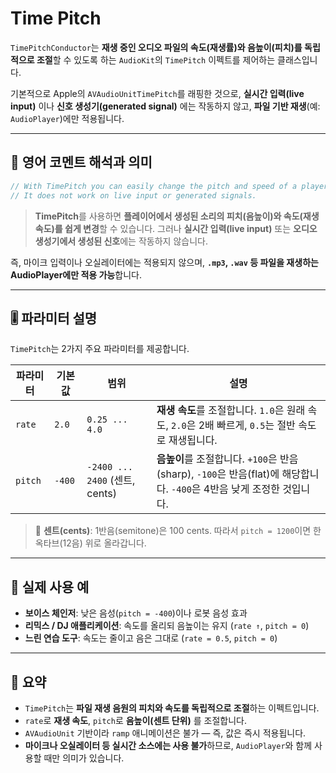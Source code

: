 # Time Pitch

`TimePitchConductor`는 **재생 중인 오디오 파일의 속도(재생률)와 음높이(피치)를 독립적으로 조절**할 수 있도록 하는 `AudioKit`의 `TimePitch` 이펙트를 제어하는 클래스입니다.

기본적으로 Apple의 `AVAudioUnitTimePitch`를 래핑한 것으로, **실시간 입력(live input)** 이나 **신호 생성기(generated signal)** 에는 작동하지 않고, **파일 기반 재생**(예: `AudioPlayer`)에만 적용됩니다.

---

## 🧠 영어 코멘트 해석과 의미

```swift
// With TimePitch you can easily change the pitch and speed of a player-generated sound.  
// It does not work on live input or generated signals.
```

> **TimePitch**를 사용하면 **플레이어에서 생성된 소리의 피치(음높이)와 속도(재생 속도)를 쉽게 변경**할 수 있습니다.
> 그러나 **실시간 입력(live input)** 또는 **오디오 생성기에서 생성된 신호**에는 작동하지 않습니다.

즉, 마이크 입력이나 오실레이터에는 적용되지 않으며, **`.mp3`, `.wav` 등 파일을 재생하는 AudioPlayer에만 적용 가능**합니다.

---

## 🎚️ 파라미터 설명

`TimePitch`는 2가지 주요 파라미터를 제공합니다.

| 파라미터    | 기본값    | 범위                           | 설명                                                                                   |
| ------- | ------ | ---------------------------- | ------------------------------------------------------------------------------------ |
| `rate`  | `2.0`  | `0.25 ... 4.0`               | **재생 속도**를 조절합니다. `1.0`은 원래 속도, `2.0`은 2배 빠르게, `0.5`는 절반 속도로 재생됩니다.                  |
| `pitch` | `-400` | `-2400 ... 2400` (센트, cents) | **음높이**를 조절합니다. `+100`은 반음(sharp), `-100`은 반음(flat)에 해당합니다. `-400`은 4반음 낮게 조정한 것입니다. |

> 🎵 **센트(cents)**: 1반음(semitone)은 100 cents.
> 따라서 `pitch = 1200`이면 한 옥타브(12음) 위로 올라갑니다.

---

## 🧪 실제 사용 예

* **보이스 체인저**: 낮은 음성(`pitch = -400`)이나 로봇 음성 효과
* **리믹스 / DJ 애플리케이션**: 속도를 올리되 음높이는 유지 (`rate ↑`, `pitch = 0`)
* **느린 연습 도구**: 속도는 줄이고 음은 그대로 (`rate = 0.5`, `pitch = 0`)

---

## 📌 요약

* `TimePitch`는 **파일 재생 음원의 피치와 속도를 독립적으로 조절**하는 이펙트입니다.
* `rate`로 **재생 속도**, `pitch`로 **음높이(센트 단위)** 를 조절합니다.
* `AVAudioUnit` 기반이라 `ramp` 애니메이션은 불가 — 즉, 값은 즉시 적용됩니다.
* **마이크나 오실레이터 등 실시간 소스에는 사용 불가**하므로, `AudioPlayer`와 함께 사용할 때만 의미가 있습니다.
